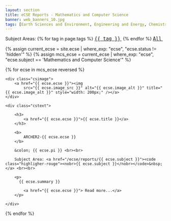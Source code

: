 ```yaml
---
layout: section
title: eCSE Reports - Mathematics and Computer Science 
banner: web_banners_10.jpg
tags: [Earth Sciences and Environment, Engineering and Energy, Chemistry and Materials, Mathematics and Computer Science]
---
```


  
<div>
Subject Areas:
{% for tag in page.tags %}
<a href="/ecse/reports/{{ tag }}" ><code  style="font-size:15px;"><nobr>{{ tag }}</nobr></code>&nbsp;</a>
{% endfor %} 
<a href="/ecse/reports/" ><code  style="font-size:15px;"><nobr>All</nobr></code>&nbsp;</a>   
</div>


{% assign current_ecse = site.ecse | where_exp: "ecse", "ecse.status != 'hidden'" %}
{% assign mcs_ecse = current_ecse | where_exp: "ecse", "ecse.subject == 'Mathematics and Computer Science'" %}

{% for ecse in mcs_ecse reversed %}



<div class="casestudy">

	<div class="csimage">
		<a href="{{ ecse.ecse }}"><img
			src="{{ ecse.image_src }}" alt="{{ ecse.image_alt }}" title="{{ ecse.image_alt }}" style="width: 200px;" /></a>
	</div>

	<div class="cstext">

		<h3>
			<a href="{{ ecse.ecse }}">{{ ecse.title }}</a>
		</h3>

		<b>
			ARCHER2-{{ ecse.ecse }} 
		</b>

 		&colon; {{ ecse.pi }} <br><br>

		Subject Area: <a href="/ecse/reports/{{ ecse.subject }}"><code class="highligher-rouge"><nobr>{{ ecse.subject }}</nobr></code>&nbsp;</a> <br><br>	

		<p>
          {{ ecse.summary }}
		 
			<a href="{{ ecse.ecse }}"> Read more...</a>
		</p>

	</div>
</div>






{% endfor %}







